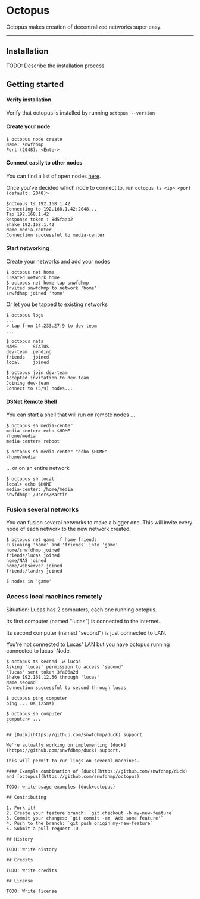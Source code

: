 Octopus
======

Octopus makes creation of decentralized networks super easy.

----

## Installation

TODO: Describe the installation process

## Getting started

#### Verify installation
 Verify that octopus is installed by running `octopus --version` 
#### Create your node
```
$ octopus node create
Name: snwfdhmp
Port (2048): <Enter>
```
#### Connect easily to other nodes
You can find a list of open nodes [here](#).

Once you've decided which node to connect to, run `octopus ts <ip> <port (default: 2048)>`
```
$octopus ts 192.168.1.42
Connecting to 192.168.1.42:2048...
Tap 192.168.1.42
Response token : 8d5faab2
Shake 192.168.1.42
Name media-center
Connection successful to media-center
```

#### Start networking
Create your networks and add your nodes
```
$ octopus net home
Created network home
$ octopus net home tap snwfdhmp
Invited snwfdhmp to network 'home'
snwfdhmp joined 'home'
```

Or let you be tapped to existing networks
```
$ octopus logs
...
> tap from 14.233.27.9 to dev-team
...

$ octopus nets
NAME      STATUS
dev-team  pending
friends   joined
local     joined

$ octopus join dev-team
Accepted invitation to dev-team
Joining dev-team
Connect to (5/9) nodes...
```


#### DSNet Remote Shell

You can start a shell that will run on remote nodes ...

```
$ octopus sh media-center
media-center> echo $HOME
/home/media
media-center> reboot

$ octopus sh media-center "echo $HOME"
/home/media
```

... or on an entire network
```
$ octopus sh local
local> echo $HOME
media-center: /home/media
snwfdhmp: /Users/Martin
```

### Fusion several networks

You can fusion several networks to make a bigger one.
This will invite every node of each network to the new network created.

```
$ octopus net game -f home friends
Fusioning 'home' and 'friends' into 'game'
home/snwfdhmp joined
friends/lucas joined
home/NAS joined
home/webserver joined
friends/landry joined

5 nodes in 'game'
```

### Access local machines remotely

Situation: Lucas has 2 computers, each one running octopus.

Its first computer (named "lucas") is connected to the internet.

Its second computer (named "second") is just connected to LAN.

You're not connected to Lucas' LAN but you have octopus running connected to lucas' Node.

```
$ octopus ts second -w lucas
Asking 'lucas' permission to access 'second'
'lucas' sent token 3fa06a2d
Shake 192.168.12.56 through 'lucas'
Name second
Connection successful to second through lucas

$ octopus ping computer
ping ... OK (25ms)

$ octopus sh computer
computer> ...
``

## [Duck](https://github.com/snwfdhmp/duck) support

We're actually working on implementing [duck](https://github.com/snwfdhmp/duck) support.

This will permit to run lings on several machines.

#### Example combination of [duck](https://github.com/snwfdhmp/duck) and [octopus](https://github.com/snwfdhmp/octopus)

TODO: write usage examples (duck+octopus)

## Contributing

1. Fork it!
2. Create your feature branch: `git checkout -b my-new-feature`
3. Commit your changes: `git commit -am 'Add some feature'`
4. Push to the branch: `git push origin my-new-feature`
5. Submit a pull request :D

## History

TODO: Write history

## Credits

TODO: Write credits

## License

TODO: Write license
